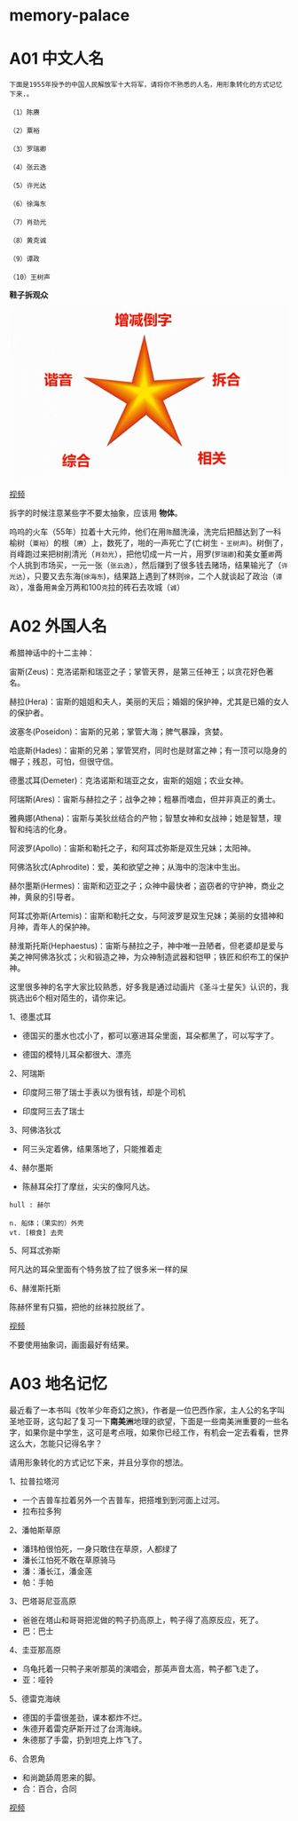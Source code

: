 # memory-palace


# A01 中文人名

```
下面是1955年授予的中国人民解放军十大将军，请将你不熟悉的人名，用形象转化的方式记忆下来.。

（1）陈赓

（2）粟裕

（3）罗瑞卿

（4）张云逸

（5）许光达

（6）徐海东

（7）肖劲光

（8）黄克诚

（9）谭政

（10）王树声
```

**鞋子拆观众**

![](img/1.png)

[视频](https://v.qq.com/x/page/y055877ho7i.html)

拆字的时候注意某些字不要太抽象，应该用 **物体**。



呜呜的火车（55年）拉着十大元帅，他们在用`陈`醋洗澡，洗完后把醋达到了一科榆树（`粟裕`）的根（`赓`）上，数死了，啪的一声死亡了(亡树生 - `王树声`)。树倒了，肖峰跑过来把树削清光（`肖劲光`），把他切成一片一片，用罗(`罗瑞卿`)和美女董`卿`两个人挑到市场买，一元一张（`张云逸`），然后赚到了很多钱去赌场，结果输光了（`许光达`），只要又去东海(`徐海东`)，结果路上遇到了林则`徐`，二个人就谈起了政治（`谭政`），准备用`黄`金万两和100`克`拉的砖石去攻城（`诚`）



# A02 外国人名

希腊神话中的十二主神：

宙斯(Zeus)：克洛诺斯和瑞亚之子；掌管天界，是第三任神王；以贪花好色著名。

赫拉(Hera)：宙斯的姐姐和夫人，美丽的天后；婚姻的保护神，尤其是已婚的女人的保护者。

波塞冬(Poseidon)：宙斯的兄弟；掌管大海；脾气暴躁，贪婪。

哈底斯(Hades)：宙斯的兄弟；掌管冥府，同时也是财富之神；有一顶可以隐身的帽子；残忍，可怕，但很守信。

德墨忒耳(Demeter)：克洛诺斯和瑞亚之女，宙斯的姐姐；农业女神。

阿瑞斯(Ares)：宙斯与赫拉之子；战争之神；粗暴而嗜血，但并非真正的勇士。

雅典娜(Athena)：宙斯与美狄丝结合的产物；智慧女神和女战神；她是智慧，理智和纯洁的化身。

阿波罗(Apollo)：宙斯和勒托之子，和阿耳忒弥斯是双生兄妹；太阳神。

阿佛洛狄忒(Aphrodite)：爱，美和欲望之神；从海中的泡沫中生出。

赫尔墨斯(Hermes)：宙斯和迈亚之子；众神中最快者；盗窃者的守护神，商业之神，黄泉的引导者。

阿耳忒弥斯(Artemis)：宙斯和勒托之女，与阿波罗是双生兄妹；美丽的女猎神和月神，青年人的保护神。

赫淮斯托斯(Hephaestus)：宙斯与赫拉之子，神中唯一丑陋者，但老婆却是爱与美之神阿佛洛狄忒；火和锻造之神，为众神制造武器和铠甲；铁匠和织布工的保护神。



这里很多神的名字大家比较熟悉，好多我是通过动画片《圣斗士星矢》认识的，我挑选出6个相对陌生的，请你来记。

1、德墨忒耳

- 德国买的墨水也忒小了，都可以塞进耳朵里面，耳朵都黑了，可以写字了。

- 德国的模特儿耳朵都很大、漂亮

2、阿瑞斯

- 印度阿三带了瑞士手表以为很有钱，却是个司机

- 印度阿三去了瑞士

3、阿佛洛狄忒

- 阿三头定着佛，结果落地了，只能推着走

4、赫尔墨斯

- 陈赫耳朵打了摩丝，尖尖的像阿凡达。

```
hull : 赫尔

n. 船体；（果实的）外壳
vt. [粮食] 去壳
```

5、阿耳忒弥斯

阿凡达的耳朵里面有个特务放了拉了很多米一样的屎

6、赫淮斯托斯

陈赫怀里有只猫，把他的丝袜拉脱丝了。


[视频](https://v.qq.com/x/page/d0559xgcves.html)


不要使用抽象词，画面最好有结果。


# A03 地名记忆

最近看了一本书叫《牧羊少年奇幻之旅》，作者是一位巴西作家，主人公的名字叫圣地亚哥，这勾起了复习一下**南美洲**地理的欲望，下面是一些南美洲重要的一些名字，如果你是中学生，这可是考点哦，如果你已经工作，有机会一定去看看，世界这么大，怎能只记得名字？

请用形象转化的方式记忆下来，并且分享你的想法。



1、拉普拉塔河

- 一个吉普车拉着另外一个吉普车，把搭堆到到河面上过河。
- 拉布拉多狗

2、潘帕斯草原

- 潘玮柏很怕死，一身只敢住在草原，人都绿了
- 潘长江怕死不敢在草原骑马
- 潘：潘长江，潘金莲
- 帕：手帕

3、巴塔哥尼亚高原

- 爸爸在塔山和哥哥把泥做的鸭子扔高原上，鸭子得了高原反应，死了。
- 巴：巴士

4、圭亚那高原

- 乌龟托着一只鸭子来听那英的演唱会，那英声音太高，鸭子都飞走了。
- 亚：哑铃

5、德雷克海峡

- 德国的手雷很差劲，课本都炸不烂。
- 朱德开着雷克萨斯开过了台湾海峡。
- 朱德那了手雷，扔到坦克上炸飞了。

6、合恩角

- 和尚跪舔周恩来的脚。
- 合：百合，合同

[视频](https://v.qq.com/x/page/u0559yknu9a.html)



